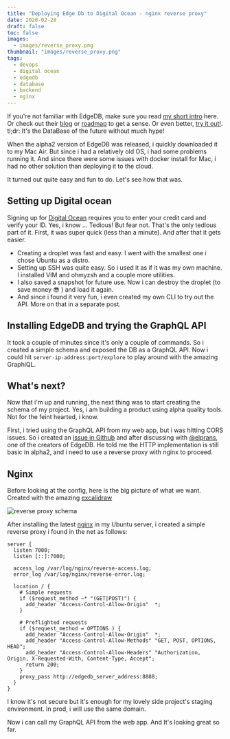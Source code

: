 ```yaml
---
title: "Deploying Edge Db to Digital Ocean - nginx reverse proxy"
date: 2020-02-28
draft: false
toc: false
images:
  - images/reverse_proxy.png
thumbnail: "images/reverse_proxy.png"
tags:
  - devops
  - digital ocean
  - edgedb
  - database
  - backend
  - nginx
---
```


If you're not familiar with EdgeDB, make sure you read [my short intro](https://abdellah.blog/posts/exploring-edge-db/) here. Or check out
their [blog](https://edgedb.com/blog) or [roadmap](https://edgedb.com/roadmap) to get a sense. Or even better, [try it out!](https://edgedb.com/download).
tl;dr: It's the DataBase of the future without much hype!

When the alpha2 version of EdgeDB was released, i quickly downloaded it to my Mac Air. But
since i had a relatively old OS, i had some problems running it. And since there were some issues
with docker install for Mac, i had no other solution than deploying it to the cloud.

It turned out quite easy and fun to do. Let's see how that was.

## Setting up Digital ocean

Signing up for [Digital Ocean](digitalocean.com/) requires you to enter your credit card and verify your ID.
Yes, i know ... Tedious!
But fear not. That's the only tedious part of it.
First, it was super quick (less than a minute). And after that it gets easier.

- Creating a droplet was fast and easy. I went with the smallest one i chose Ubuntu as a distro.
- Setting up SSH was quite easy. So i used it as if it was my own machine. I installed VIM and ohmyzsh and a couple more utilities.
- I also saved a snapshot for future use. Now i can destroy the droplet (to save money 😎 ) and load it again.
- And since i found it very fun, i even created my own CLI to try out the API. More on that in a separate post.

## Installing EdgeDB and trying the GraphQL API

It took a couple of minutes since it's only a couple of commands. So i created a simple schema and exposed the DB as a GraphQL API.
Now i could hit `server-ip-address:port/explore` to play around with the amazing GraphiQL.

## What's next?

Now that i'm up and running, the next thing was to start creating the schema of my project.
Yes, i am building a product using alpha quality tools. Not for the feint hearted, i know.

First, i tried using the GraphQL API from my web app, but i was hitting CORS issues.
So i created an [issue in Github](https://github.com/edgedb/edgedb/issues/1230) and after discussing with [@elprans](https://twitter.com/elprans), one of the creators of EdgeDB.
He told me the HTTP implementation is still basic in alpha2, and i need to use a reverse proxy with nginx to proceed.

## Nginx

Before looking at the config, here is the big picture of what we want. Created with the amazing [excalidraw](excalidraw.com/)

![reverse proxy schema](/images/reverse_proxy.png)

After installing the latest [nginx](https://www.nginx.com/) in my Ubuntu server, i created a simple reverse proxy i found in the net as follows:

```nginx
server {
  listen 7000;
  listen [::]:7000;

  access_log /var/log/nginx/reverse-access.log;
  error_log /var/log/nginx/reverse-error.log;

  location / {
    # Simple requests
    if ($request_method ~* "(GET|POST)") {
      add_header "Access-Control-Allow-Origin"  *;
    }

    # Preflighted requests
    if ($request_method = OPTIONS ) {
      add_header "Access-Control-Allow-Origin"  *;
      add_header "Access-Control-Allow-Methods" "GET, POST, OPTIONS, HEAD";
      add_header "Access-Control-Allow-Headers" "Authorization, Origin, X-Requested-With, Content-Type, Accept";
      return 200;
    }
    proxy_pass http://edgedb_server_address:8888;
  }
}
```

I know it's not secure but it's enough for my lovely side project's
staging environment. In prod, i will use the same domain.

Now i can call my GraphQL API from the web app. And It's looking great so far.

